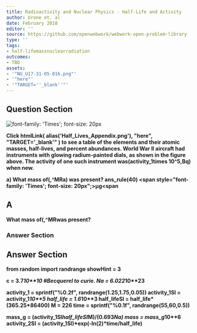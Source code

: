 ```yaml
---
title: Radioactivity and Nuclear Physics - Half-Life and Activity
author: Urone et. al
date: February 2018
editor: ''
source: https://github.com/openwebwork/webwork-open-problem-library
type: ''
tags:
- half-lifemassnuclearradiation
outcomes:
- TBD
assets:
- '"NU_U17-31-05-016.png"'
- '"here"'
- '"TARGET=''_blank''"'
---
```


## Question Section 

![font-family: 'Times'; font-size: 20px]("here")

<b>
Click
 htmlLink( alias('Half_Lives_Appendix.png'), "here", "TARGET='_blank'" )
to see a table of the elements and their atomic masses, half-lives, and percent abundances.
World War II aircraft had instruments with glowing radium-painted dials, as shown in the figure above. The activity of one such instrument was(activity_1times 10^5,Bq) when new.
 
a) What mass of(,^MRa) was present? 
ans_rule(40) <span style="font-family: 'Times'; font-size: 20px";>&mu;g<span

## A
What mass of(,^MRwas present? 
### Answer Section


## Answer Section

from random import randrange
showHint = 3

c = 3.7*10**10           #Becquerel to curie.
Na = 6.022*10**23

activity_1 = sprintf("%0.2f", randrange(1.25,1.75,0.05))
activity_1SI = activity_1*10**5
half_life = 1.6*10**3
half_lifeSI = half_life*(365.25*86400)
M = 226
time = sprintf("%0.1f", randrange(55,60,0.5))

mass_g = (activity_1SI*half_lifeSI*M)/(0.693*Na)
mass = mass_g*10**6
activity_2SI = (activity_1SI)*exp(-ln(2)*time/half_life)